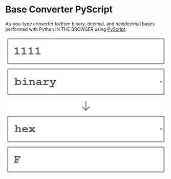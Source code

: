 # Base Converter PyScript

As-you-type converter to/from binary, decimal, and hexidecimal bases performed with Python IN THE BROWSER using [PyScript](https://pyscript.net/).

![app screenshot](./images/app-screenshot.jpg)